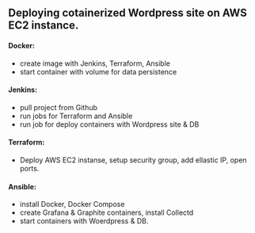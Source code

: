 ## Deploying cotainerized Wordpress site on AWS EC2 instance. 

#### Docker: 
- create image with Jenkins, Terraform, Ansible
- start container with volume for data persistence
#### Jenkins: 
- pull project from Github
- run jobs for Terraform and Ansible
- run job for deploy containers with Wordpress site & DB
#### Terraform: 
- Deploy AWS EC2 instanse, setup security group, add ellastic IP, open ports.
#### Ansible: 
- install Docker, Docker Compose
- create Grafana & Graphite containers, install Collectd
- start containers with Woerdpress & DB.
